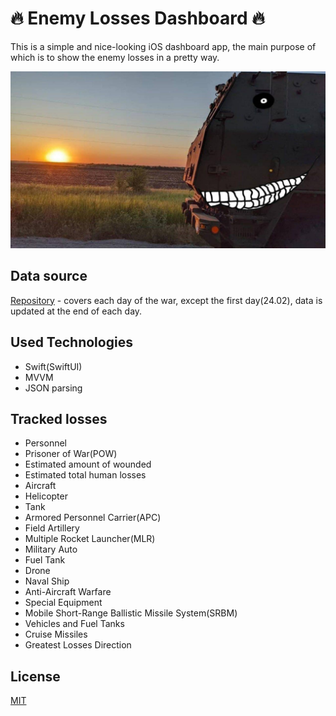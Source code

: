 # 🔥 Enemy Losses Dashboard 🔥

This is a simple and nice-looking iOS dashboard app, the main purpose of which is to show the enemy losses in a pretty way.

<img src="https://github.com/kiddden/enemyLossesDashboardApp/blob/main/images/HIMARS%20waiting%20for%20prey.jpeg" alt="drawing" width="800"/>


## Data source

[Repository](https://github.com/PetroIvaniuk/2022-Ukraine-Russia-War-Dataset) - covers each day of the war, except the first day(24.02), data is updated at the end of each day.


## Used Technologies
- Swift(SwiftUI)
- MVVM
- JSON parsing
## Tracked losses

- Personnel
- Prisoner of War(POW)
- Estimated amount of wounded
- Estimated total human losses
- Aircraft
- Helicopter
- Tank
- Armored Personnel Carrier(APC)
- Field Artillery
- Multiple Rocket Launcher(MLR)
- Military Auto
- Fuel Tank
- Drone
- Naval Ship
- Anti-Aircraft Warfare
- Special Equipment
- Mobile Short-Range Ballistic Missile System(SRBM)
- Vehicles and Fuel Tanks
- Cruise Missiles
- Greatest Losses Direction


## License
[MIT](https://choosealicense.com/licenses/mit/)
